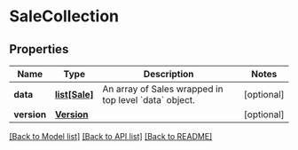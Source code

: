 # SaleCollection

## Properties
Name | Type | Description | Notes
------------ | ------------- | ------------- | -------------
**data** | [**list[Sale]**](Sale.md) | An array of Sales wrapped in top level &#x60;data&#x60; object. | [optional] 
**version** | [**Version**](Version.md) |  | [optional] 

[[Back to Model list]](../README.md#documentation-for-models) [[Back to API list]](../README.md#documentation-for-api-endpoints) [[Back to README]](../README.md)


